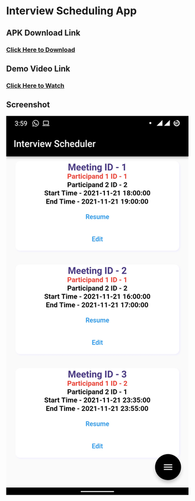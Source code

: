 # Interview Scheduling App

## APK Download Link 

### [Click Here to Download](https://github.com/kamtasingh27/interview/blob/master/build/app-release.apk?raw=true)

## Demo Video Link

### [Click Here to Watch](https://www.youtube.com/v/xiua_H2RPZU)

## Screenshot

![SS1](https://github.com/kamtasingh27/interview/blob/master/ScreenShots/Screenshot_20211121-155921701.jpg?raw=true)
